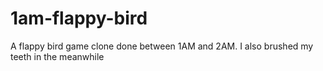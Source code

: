 # 1am-flappy-bird
A flappy bird game clone done between 1AM and 2AM. I also brushed my teeth in the meanwhile
